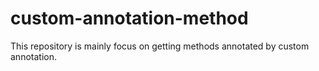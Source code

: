 # custom-annotation-method
This repository is mainly focus on getting methods annotated by custom annotation.
